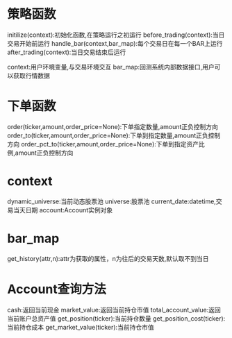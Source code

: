 # 策略函数
initilize(context):初始化函数,在策略运行之初运行
before_trading(context):当日交易开始前运行
handle_bar(context,bar_map):每个交易日在每一个BAR上运行
after_trading(context):当日交易结束后运行

context:用户环境变量,与交易环境交互
bar_map:回测系统内部数据接口,用户可以获取行情数据

# 下单函数
order(ticker,amount,order_price=None):下单指定数量,amount正负控制方向
order_to(ticker,amount,order_price=None):下单到指定数量,amount正负控制方向
order_pct_to(ticker,amount,order_price=None):下单到指定资产比例,amount正负控制方向

# context
dynamic_universe:当前动态股票池
universe:股票池
current_date:datetime,交易当天日期
account:Account实例对象

# bar_map
get_history(attr,n):attr为获取的属性，n为往后的交易天数,默认取不到当日

# Account查询方法
cash:返回当前现金
market_value:返回当前持仓市值
total_account_value:返回当前账户总资产值
get_position(ticker):当前持仓数量
get_position_cost(ticker):当前持仓成本
get_market_value(ticker):当前持仓市值

